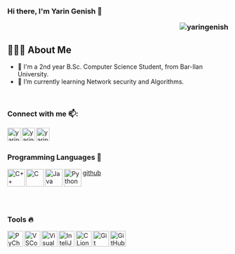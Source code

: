 <!--
**yaringenish/yaringenish** is a ✨ _special_ ✨ repository because its `README.md` (this file) appears on your GitHub profile.

Here are some ideas to get you started:

- 🔭 I’m currently working on ...
- 🌱 I’m currently learning ...
- 👯 I’m looking to collaborate on ...
- 🤔 I’m looking for help with ...
- 💬 Ask me about ...
- 📫 How to reach me: ...
- 😄 Pronouns: ...
- ⚡ Fun fact: ...

[![Top Langs](https://github-readme-stats.vercel.app/api/top-langs/?username=matanm28&layout=compact&hide=css,html)](https://github.com/matanm28/github-readme-stats)
-->
### Hi there, I'm Yarin Genish 👋 <p align="right"> <img src="https://komarev.com/ghpvc/?username=yaringenish&style=plastic&color=brightgreen" alt="yaringenish" /> </p>

## 👨🏻‍💻 About Me
- 🔭 I'm a 2nd year B.Sc. Computer Science Student, from Bar-Ilan University.
- 🌱 I’m currently learning Network security and Algorithms.
<br/>

### Connect with me 📫:

[<img align="left" alt="yaringenish| LinkedIn" width="30px" src="https://cdn.jsdelivr.net/gh/devicons/devicon/icons/linkedin/linkedin-original.svg" />][linkedin]
[<img align="left" alt="yaringenish | Facebook" width="30px" src="https://cdn.jsdelivr.net/gh/devicons/devicon/icons/facebook/facebook-original.svg" />][facebook]
[<img align="left" alt="yaringenish | Instagram" width="30px" src="https://cdn.jsdelivr.net/npm/simple-icons@v3/icons/instagram.svg" />][instagram]

<br/>
<br/>

### Programming Languages 🚀

[<img align="left" alt="C++" width="40px" src="https://cdn.jsdelivr.net/gh/devicons/devicon/icons/c/c-original.svg"/>][github]
[<img align="left" alt="C" width="40px" src="https://cdn.jsdelivr.net/gh/devicons/devicon/icons/cplusplus/cplusplus-original.svg"/>][github]
[<img align="left" alt="Java" width="40px" src="https://cdn.jsdelivr.net/gh/devicons/devicon/icons/java/java-original.svg"/>][github][github]
[<img align="left" alt="Python" width="40px" src="https://cdn.jsdelivr.net/gh/devicons/devicon/icons/python/python-original.svg"/>][github]

<br/>
<br/>
<br/>

### Tools 🔥

[<img alt="PyCharm" align="left" width="36px" src="https://user-images.githubusercontent.com/57855070/98332075-a4b2b580-2006-11eb-95ff-906388b38446.png"/>][github]
[<img alt="VSCode" align="left" width="36px" src="https://cdn.jsdelivr.net/gh/devicons/devicon/icons/vscode/vscode-original.svg"/>][github]
[<img alt="VisualStudio" align="left" width="36px" src="https://cdn.jsdelivr.net/gh/devicons/devicon/icons/visualstudio/visualstudio-plain.svg"/>][github]
[<img alt="InteliJ" align="left" width="36px" src="https://user-images.githubusercontent.com/57855070/98331898-3a017a00-2006-11eb-938a-eb22d38f9f57.png"/>][github]
[<img alt="CLion" align="left" width="36px" src="https://user-images.githubusercontent.com/57855070/98332831-1dfed800-2008-11eb-85dc-9925b457b3d4.png"/>][github]
[<img alt="Git" align="left" width="36px" src="https://user-images.githubusercontent.com/57855070/98332575-94e7a100-2007-11eb-9c2b-81ad2d1d04f1.png"/>][github]
[<img alt="GitHub" align="left" width="36px" src="https://user-images.githubusercontent.com/57855070/98332622-ad57bb80-2007-11eb-8ecb-9bd68aefeef6.png"/>][github]

<br/>
<br/>
<br/>

[facebook]: https://www.facebook.com/yarin.genish
[instagram]: https://www.instagram.com/yaringenish
[linkedin]: https://www.linkedin.com/in/matan-malka/
[github]:  https://github.com/yaringenish
